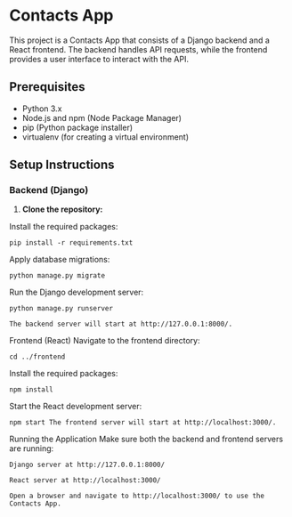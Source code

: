 
# Contacts App

This project is a Contacts App that consists of a Django backend and a React frontend. The backend handles API requests, while the frontend provides a user interface to interact with the API.

## Prerequisites

- Python 3.x
- Node.js and npm (Node Package Manager)
- pip (Python package installer)
- virtualenv (for creating a virtual environment)

## Setup Instructions

### Backend (Django)

1. **Clone the repository:**

Install the required packages:

`pip install -r requirements.txt`

Apply database migrations:

`python manage.py migrate`

Run the Django development server:

`python manage.py runserver`

`The backend server will start at http://127.0.0.1:8000/.`

Frontend (React)
Navigate to the frontend directory:

`cd ../frontend`

Install the required packages:

`npm install`

Start the React development server:

`npm start
The frontend server will start at http://localhost:3000/.`

Running the Application
Make sure both the backend and frontend servers are running:

`Django server at http://127.0.0.1:8000/`

`React server at http://localhost:3000/`

`Open a browser and navigate to http://localhost:3000/ to use the Contacts App.`







